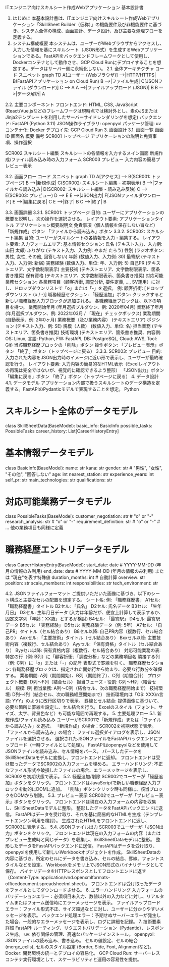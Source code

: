 ITエンジニア向けスキルシート作成Webアプリケーション 基本設計書
1. はじめに
本基本設計書は、ITエンジニア向けスキルシート作成Webアプリケーション「SkillSheet Builder（仮称）」の機能要件及び非機能要件に基づき、システム全体の構成、画面設計、データ設計、及び主要な処理フローを定義する。
2. システム構成概要
本システムは、ユーザーがWebブラウザからアクセスし、入力した情報を基にスキルシート（JSON形式）を生成するWebアプリケーションである。FastAPIをバックエンドフレームワークとして使用し、Dockerコンテナとして動作させ、GCP Cloud Runにデプロイすることを想定する。データはサーバー側に永続化しない。
2.1. 全体アーキテクチャ
コード スニペット
graph TD
    A[ユーザー (Webブラウザ)] -->|HTTP/HTTPS| B(FastAPIアプリケーション on Cloud Run)
    B -->|ファイル生成| C[JSONファイル (ダウンロード)]
    C --> A
    A -->|ファイルアップロード (JSON)| B
    B -->|データ解析| A


2.2. 主要コンポーネント
フロントエンド: HTML, CSS, JavaScript (React/Vue.jsなどのフレームワークは現時点では検討外とし、素のJSまたはJinja2テンプレートを利用したサーバーサイドレンダリングを想定)
バックエンド: FastAPI (Python 3.11)
JSON操作ライブラリ: openpyxl
パッケージ管理: uv
コンテナ化: Docker
デプロイ先: GCP Cloud Run
3. 画面設計
3.1. 画面一覧
画面ID
画面名
概要
備考
SCR001
トップページ
アプリケーションの説明と免責事項、操作選択


SCR002
スキルシート編集
スキルシートの各情報を入力するメイン画面
新規作成/ファイル読み込み時の入力フォーム
SCR003
プレビュー
入力内容の簡易プレビュー表示



3.2. 画面フロー
コード スニペット
graph TD
    A[アクセス] --> B(SCR001: トップページ)
    B -->|新規作成| C(SCR002: スキルシート編集 - 初期表示)
    B -->|ファイルから読み込み| D(SCR002: スキルシート編集 - 読み込み反映)
    C --> E(SCR003: プレビュー)
    D --> E
    E -->|JSON出力| F[JSONファイルダウンロード]
    E -->|編集に戻る| C
    E -->|終了| B
    C -->|終了| B


3.3. 画面詳細
3.3.1. SCR001: トップページ
目的: ユーザーにアプリケーションの概要を説明し、次の操作を選択させる。
レイアウト要素:
アプリケーションタイトル
アプリケーション概要説明文
免責事項（個人情報を保存しない旨など）
「新規作成」ボタン
「ファイルから読み込み」ボタン
3.3.2. SCR002: スキルシート編集
目的: ユーザーがスキルシートの各情報を入力・編集する。
レイアウト要素:
入力フォームエリア:
基本情報セクション:
氏名 (テキスト入力、入力例: 山田 太郎)
ふりがな (テキスト入力、入力例: やまだ たろう)
性別 (ラジオボタン: 男性, 女性, その他, 回答しない)
年齢 (数値入力、入力例: 30)
最寄駅 (テキスト入力、入力例: 新宿)
実務経験 (数値入力、単位: 年、入力例: 5)
自己PR (テキストエリア、文字数制限表示)
主要技術 (テキストエリア、文字数制限表示、箇条書き推奨)
保有資格 (テキストエリア、文字数制限表示、箇条書き推奨)
対応可能業務セクション:
各業務項目（顧客折衝, 調査分析, 要件定義, ..., SV運用）に対し、ドロップダウンリストで「o」または「-」を選択。
例: 顧客折衝: [ドロップダウンリスト (o / -)]
職務経歴セクション:
「経歴追加」ボタン: クリックすると新しい職務経歴入力ブロックが追加される。
各職務経歴ブロックは、以下の項目を持つ。
業務開始年月 (年月選択プルダウン、例: 2020年04月)
業務終了年月 (年月選択プルダウン、例: 2022年03月 / 「現在」チェックボックス)
業務期間 (自動表示、例: 2年0ヶ月)
業務概要（及び業務内容） (テキストエリア)
ポジション (テキスト入力、例: SE)
規模（人数） (数値入力、単位: 名)
担当業務 (テキストエリア、箇条書き推奨)
技術環境 (テキストエリア、箇条書き推奨、内容例: OS: Linux, 言語: Python, FW: FastAPI, DB: PostgreSQL, Cloud: AWS, Tool: Git)
当該職務経歴ブロックの「削除」ボタン
操作ボタン:
「プレビュー表示」ボタン
「終了」ボタン（トップページに戻る）
3.3.3. SCR003: プレビュー
目的: 入力された内容をJSON出力時のイメージに近い形で表示し、ユーザーが最終確認を行う。
レイアウト要素:
入力内容の簡易的なHTML表示（Excelレイアウトの再現は完全ではないが、視覚的に確認できるよう整形）
「JSON出力」ボタン
「編集に戻る」ボタン
「終了」ボタン（トップページに戻る）
4. データ設計
4.1. データモデル
アプリケーション内部で扱うスキルシートのデータ構造を定義する。FastAPIのPydanticモデルで表現することを想定。
Python
# スキルシート全体のデータモデル
class SkillSheetData(BaseModel):
    basic_info: BasicInfo
    possible_tasks: PossibleTasks
    career_history: List[CareerHistoryEntry]

# 基本情報データモデル
class BasicInfo(BaseModel):
    name: str
    kana: str
    gender: str # "男性", "女性", "その他", "回答しない"
    age: int
    nearest_station: str
    experience_years: int
    self_pr: str
    main_technologies: str
    qualifications: str

# 対応可能業務データモデル
class PossibleTasks(BaseModel):
    customer_negotiation: str # "o" or "-"
    research_analysis: str   # "o" or "-"
    requirement_definition: str # "o" or "-"
    # ... 他の業務項目も同様に定義

# 職務経歴エントリデータモデル
class CareerHistoryEntry(BaseModel):
    start_date: date # YYYY-MM-DD (年月の情報のみ利用)
    end_date: date # YYYY-MM-DD (年月の情報のみ利用) または "現在"を表す特殊値
    duration_months: int # 自動計算
    overview: str
    position: str
    scale_members: int
    responsibilities: str
    tech_environment: str


4.2. JSONファイルフォーマット
ご提供いただいた画像に基づき、以下のシート構成と主要なセルの配置を想定する。
シート名: 例: 「職務経歴書」
A1セル: 「職務経歴書」タイトル
B2セル: 「氏名」
D2セル: 氏名データ
B3セル: 「生年月日」
D3セル: 生年月日データ (入力は年齢だが、便宜上計算して表示するか、固定文字列「年齢：XX歳」とするか検討)
B4セル: 「最寄駅」
D4セル: 最寄駅データ
B5セル: 「実務経験」
D5セル: 実務経験データ（例: 5年）
A7セル: 「自己PR」タイトル（セル結合あり）
B8セル以降: 自己PR内容（複数行、セル結合あり）
Axxセル: 「主要技術」タイトル（セル結合あり）
Bxxセル以降: 主要技術内容（複数行、セル結合あり）
Ayyセル: 「保有資格」タイトル（セル結合あり）
Byyセル以降: 保有資格内容（複数行、セル結合あり）
対応可能業務の表:
特定の行（例: B列）に「顧客折衝」「調査分析」などの業務項目名
隣接する列（例: C列）に「o」または「-」の記号
表形式で罫線を引く。
職務経歴セクション:
各職務経歴ブロックは、指定された開始行から始まり、必要な行数分を確保する。
業務期間: A列（期間開始）、B列（期間終了）、C列（期間合計）
プロジェクト概要: D列〜F列（結合セル）
担当フェーズ・役割: G列〜H列（結合セル）
規模: I列
担当業務: A列〜C列（結合セル、次の職務経歴開始まで）
技術環境: D列〜I列（結合セル、次の職務経歴開始まで）
技術環境内は「OS: XXX\n言語: YYY」のように改行区切りで表示。
罫線とセル結合:
提供画像に基づいて、必要な箇所に罫線を設定し、セル結合を行う。
Excelのスタイル（フォント、サイズ、太字、背景色など）も可能な範囲で再現する。
5. 主要処理フロー
5.1. 新規作成/ファイル読み込み
ユーザーがSCR001で「新規作成」または「ファイルから読み込み」を選択。
「新規作成」の場合：SCR002を初期状態で表示。
「ファイルから読み込み」の場合：
ファイル選択ダイアログを表示し、JSONファイルを選択させる。
選択されたJSONファイルをFastAPIバックエンドにアップロード（一時ファイルとして処理）。
FastAPIはopenpyxlなどを使用してJSONファイルを読み込み、セル情報をパース。
パースしたデータをSkillSheetDataモデルに変換し、フロントエンドに返却。
フロントエンドは受け取ったデータでSCR002の入力フォームを埋める。
エラーハンドリング: 不正なファイル形式や破損したファイルの場合、エラーメッセージを表示し、SCR002を初期状態で表示。
5.2. 経歴追加/削除
SCR002でユーザーが「経歴追加」ボタンをクリック。
フロントエンドはJavaScriptで新しい職務経歴入力ブロックを動的にDOMに追加。
「削除」ボタンクリック時も同様に、該当ブロックをDOMから削除。
5.3. プレビュー表示
SCR002でユーザーが「プレビュー表示」ボタンをクリック。
フロントエンドは現在の入力フォームの内容を収集し、SkillSheetDataモデルに整形。
整形したデータをFastAPIバックエンドに送信。
FastAPIはデータを受け取り、それを基に簡易的なHTMLを生成（テンプレートエンジン利用を検討）。
生成されたHTMLをフロントエンドに返し、SCR003に表示する。
5.4. JSONファイル出力
SCR003でユーザーが「JSON出力」ボタンをクリック。
フロントエンドは現在の入力フォームの内容（またはプレビュー生成時と同じデータ）を収集し、SkillSheetDataモデルに整形。
整形したデータをFastAPIバックエンドに送信。
FastAPIはデータを受け取り、openpyxlを使用して新しいWorkbookオブジェクトを作成。
SkillSheetDataの内容に基づき、所定のセルにデータを書き込み、セルの結合、罫線、フォントスタイルなどを設定。
Workbookをメモリ上でJSON形式のバイナリデータとして保存。
バイナリデータをHTTPレスポンスとしてフロントエンドに返す（Content-Type: application/vnd.openxmlformats-officedocument.spreadsheetml.sheet）。
フロントエンドは受け取ったデータをファイルとしてダウンロードさせる。
6. エラーハンドリング
入力フォームのバリデーションエラー：必須項目未入力、数値以外の入力などに対し、リアルタイムまたはフォーム送信時にエラーメッセージを表示。
ファイルアップロードエラー：ファイル形式不正、サイズ超過などに対し、ユーザーに分かりやすいメッセージを表示。
バックエンド処理エラー：予期せぬサーバーエラーが発生した場合、一般的なエラーメッセージを表示し、ログに詳細を記録。
7. 技術要素詳細
FastAPI: ルーティング、リクエストバリデーション（Pydantic）、レスポンス生成。
uv: 依存関係の管理、高速なパッケージインストール。
openpyxl: JSONファイルの読み込み、書き込み。
セルの値設定、セルの結合 (merge_cells), セルのスタイル設定 (Border, Side, Font, Alignmentなど)。
Docker: 開発環境の統一とデプロイの容易化。
GCP Cloud Run: サーバーレスコンテナ実行環境として、スケーラビリティと運用の容易性を提供。


